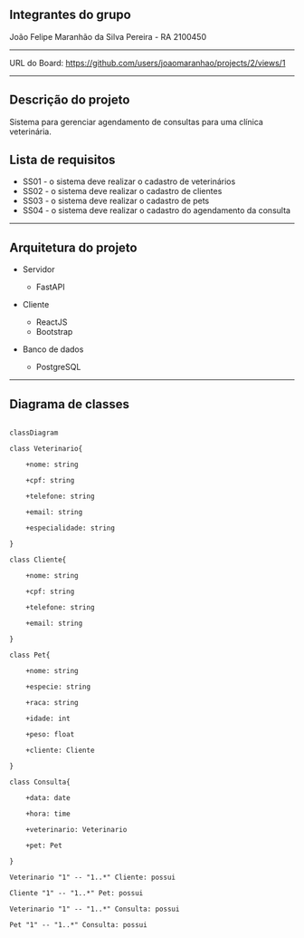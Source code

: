 ## Integrantes do grupo
João Felipe Maranhão da Silva Pereira - RA 2100450

---

URL do Board: https://github.com/users/joaomaranhao/projects/2/views/1

---

## Descrição do projeto

Sistema para gerenciar agendamento de consultas para uma clínica veterinária.


## Lista de requisitos

- SS01 - o sistema deve realizar o cadastro de veterinários
- SS02 - o sistema deve realizar o cadastro de clientes
- SS03 - o sistema deve realizar o cadastro de pets
- SS04 - o sistema deve realizar o cadastro do agendamento da consulta

---

## Arquitetura do projeto

- Servidor
    - FastAPI
    
- Cliente
    - ReactJS
    - Bootstrap

- Banco de dados
    - PostgreSQL

---

## Diagrama de classes

```mermaid

classDiagram

class Veterinario{

    +nome: string

    +cpf: string

    +telefone: string

    +email: string

    +especialidade: string

}   

class Cliente{

    +nome: string

    +cpf: string

    +telefone: string

    +email: string

}

class Pet{

    +nome: string

    +especie: string

    +raca: string

    +idade: int

    +peso: float

    +cliente: Cliente

}

class Consulta{

    +data: date

    +hora: time

    +veterinario: Veterinario

    +pet: Pet

}

Veterinario "1" -- "1..*" Cliente: possui

Cliente "1" -- "1..*" Pet: possui

Veterinario "1" -- "1..*" Consulta: possui

Pet "1" -- "1..*" Consulta: possui

```
